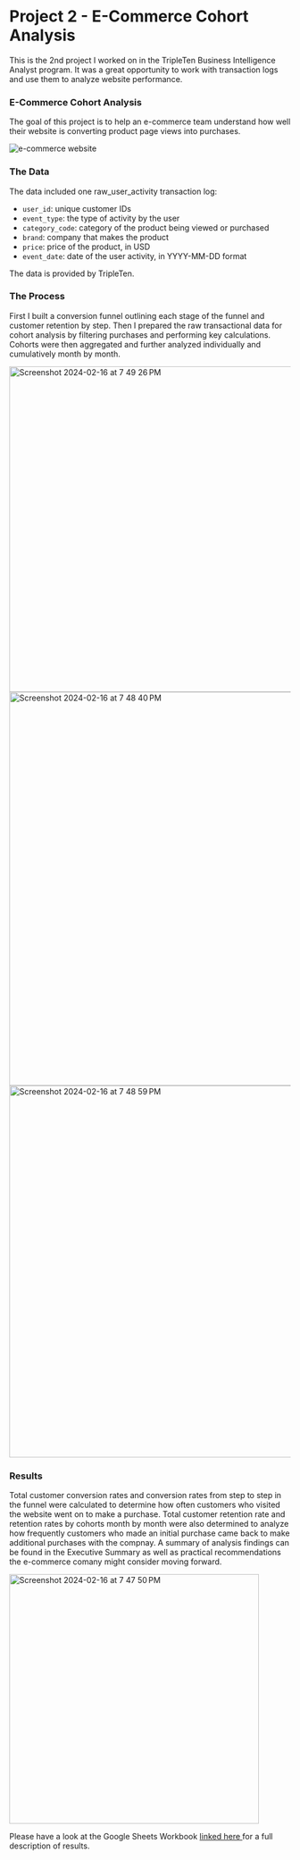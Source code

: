 # Project 2 - E-Commerce Cohort Analysis

This is the 2nd project I worked on in the TripleTen Business Intelligence Analyst program. It was a great opportunity to work with transaction logs and use them to analyze website performance.

### E-Commerce Cohort Analysis

The goal of this project is to help an e-commerce team understand how well their website is converting product page views into purchases. 

![e-commerce website](https://github.com/ejdostal/Data_projects_TripleTen/assets/151595335/1b54ddaf-ad88-47f2-ba64-2ae23c5a3d13)

### The Data

The data included one raw_user_activity transaction log:

- `user_id`: unique customer IDs
- `event_type`: the type of activity by the user
- `category_code`: category of the product being viewed or purchased
- `brand`: company that makes the product
- `price`: price of the product, in USD
- `event_date`: date of the user activity, in YYYY-MM-DD format

The data is provided by TripleTen.

### The Process

First I built a conversion funnel outlining each stage of the funnel and customer retention by step. Then I prepared the raw transactional data for cohort analysis by filtering purchases and performing key calculations. Cohorts were then aggregated and further analyzed individually and cumulatively month by month.

<img width="583" alt="Screenshot 2024-02-16 at 7 49 26 PM" src="https://github.com/ejdostal/Data_projects_TripleTen/assets/151595335/330ea44d-abe3-407c-9508-0682f31d08d9">

<img width="705" alt="Screenshot 2024-02-16 at 7 48 40 PM" src="https://github.com/ejdostal/Data_projects_TripleTen/assets/151595335/6221ba89-bd7a-42d5-8cb0-1d184fab7b5a">

<img width="666" alt="Screenshot 2024-02-16 at 7 48 59 PM" src="https://github.com/ejdostal/Data_projects_TripleTen/assets/151595335/65ef3b72-0c5b-48b1-ba85-5e99a1f5ab15">


### Results 
Total customer conversion rates and conversion rates from step to step in the funnel were calculated to determine how often customers who visited the website went on to make a purchase. Total customer retention rate and retention rates by cohorts month by month were also determined to analyze how frequently customers who made an initial purchase came back to make additional purchases with the compnay. A summary of analysis findings can be found in the Executive Summary as well as practical recommendations the e-commerce comany might consider moving forward. 

<img width="447" alt="Screenshot 2024-02-16 at 7 47 50 PM" src="https://github.com/ejdostal/Data_projects_TripleTen/assets/151595335/a9516f2e-d934-4ce6-9edc-764e232ee126">


Please have a look at the Google Sheets Workbook [linked here ](https://docs.google.com/spreadsheets/d/1Zt4jZ3kDbDwjamdXg27JpeNK1POlpxEzIytspTWkBwc/edit?usp=sharing)for a full description of results.
